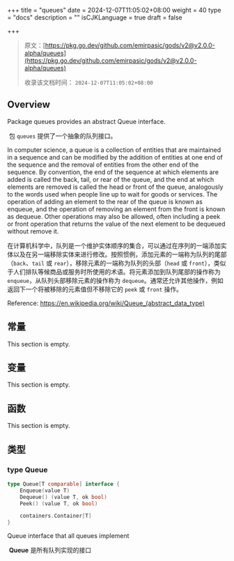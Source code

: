 +++
title = "queues"
date = 2024-12-07T11:05:02+08:00
weight = 40
type = "docs"
description = ""
isCJKLanguage = true
draft = false

+++

> 原文：[https://pkg.go.dev/github.com/emirpasic/gods/v2@v2.0.0-alpha/queues](https://pkg.go.dev/github.com/emirpasic/gods/v2@v2.0.0-alpha/queues)
>
> 收录该文档时间： `2024-12-07T11:05:02+08:00`

## Overview 

Package queues provides an abstract Queue interface.

​	包 `queues` 提供了一个抽象的队列接口。

In computer science, a queue is a collection of entities that are maintained in a sequence and can be modified by the addition of entities at one end of the sequence and the removal of entities from the other end of the sequence. By convention, the end of the sequence at which elements are added is called the back, tail, or rear of the queue, and the end at which elements are removed is called the head or front of the queue, analogously to the words used when people line up to wait for goods or services. The operation of adding an element to the rear of the queue is known as enqueue, and the operation of removing an element from the front is known as dequeue. Other operations may also be allowed, often including a peek or front operation that returns the value of the next element to be dequeued without remove it.

​	在计算机科学中，队列是一个维护实体顺序的集合，可以通过在序列的一端添加实体以及在另一端移除实体来进行修改。按照惯例，添加元素的一端称为队列的尾部（`back`、`tail` 或 `rear`），移除元素的一端称为队列的头部（`head` 或 `front`），类似于人们排队等候商品或服务时所使用的术语。将元素添加到队列尾部的操作称为 `enqueue`，从队列头部移除元素的操作称为 `dequeue`。通常还允许其他操作，例如返回下一个将被移除的元素值但不移除它的 `peek` 或 `front` 操作。

Reference: https://en.wikipedia.org/wiki/Queue_(abstract_data_type)

## 常量

This section is empty.

## 变量 

This section is empty.

## 函数 

This section is empty.

## 类型 

### type Queue 

``` go
type Queue[T comparable] interface {
	Enqueue(value T)
	Dequeue() (value T, ok bool)
	Peek() (value T, ok bool)

	containers.Container[T]
}
```

Queue interface that all queues implement

​	**Queue** 是所有队列实现的接口
